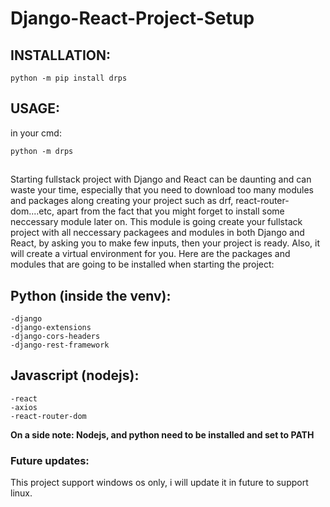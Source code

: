# Django-React-Project-Setup


## INSTALLATION:
```python -m pip install drps```

## USAGE:
in your cmd:

```python -m drps```

##

 Starting fullstack project with Django and React can be daunting and can waste your time, especially that you need to download too many modules and packages along creating your project such as drf, react-router-dom....etc, apart from the fact that you might forget to install some neccessary module later on. This module is going create your fullstack project with all neccessary packagees and modules in both Django and React, by asking you to make few inputs, then your project is ready. Also, it will create a virtual environment for you.
   Here are the packages and modules that are going to be installed when starting the project:
   
   ## Python (inside the venv):
    -django
    -django-extensions
    -django-cors-headers
    -django-rest-framework
    
   ## Javascript (nodejs):
    -react
    -axios
    -react-router-dom
   
    
**On a side note: Nodejs, and python need to be installed and set to PATH**
 
  
### Future updates:
This project support windows os only, i will update it in future to support linux.
